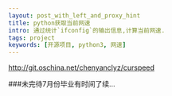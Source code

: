 ```yaml
---
layout: post_with_left_and_proxy_hint
title: python获取当前网速
intro: 通过统计`ifconfig`的输出信息,计算当前网速.
tags: project
keywords: [开源项目, python3, 网速]
---
```


http://git.oschina.net/chenyanclyz/curspeed

###未完待7月份毕业有时间了续...
